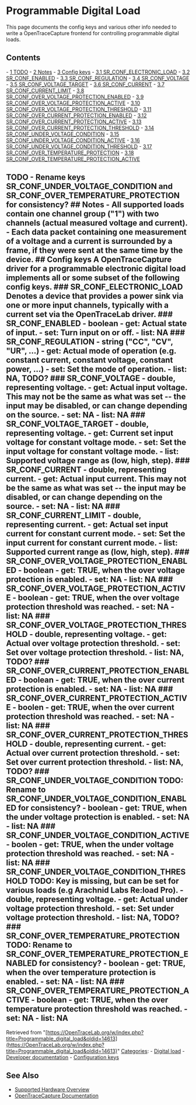 # Programmable Digital Load

This page documents the config keys and various other info needed to write a OpenTraceCapture frontend for controlling programmable digital loads. 
## Contents 
\- [1 TODO](Programmable_digital_load.html#TODO) \- [2 Notes](Programmable_digital_load.html#Notes) \- [3 Config keys](Programmable_digital_load.html#Config_keys) \- [3.1 SR_CONF_ELECTRONIC_LOAD](Programmable_digital_load.html#SR_CONF_ELECTRONIC_LOAD) \- [3.2 SR_CONF_ENABLED](Programmable_digital_load.html#SR_CONF_ENABLED) \- [3.3 SR_CONF_REGULATION](Programmable_digital_load.html#SR_CONF_REGULATION) \- [3.4 SR_CONF_VOLTAGE](Programmable_digital_load.html#SR_CONF_VOLTAGE) \- [3.5 SR_CONF_VOLTAGE_TARGET](Programmable_digital_load.html#SR_CONF_VOLTAGE_TARGET) \- [3.6 SR_CONF_CURRENT](Programmable_digital_load.html#SR_CONF_CURRENT) \- [3.7 SR_CONF_CURRENT_LIMIT](Programmable_digital_load.html#SR_CONF_CURRENT_LIMIT) \- [3.8 SR_CONF_OVER_VOLTAGE_PROTECTION_ENABLED](Programmable_digital_load.html#SR_CONF_OVER_VOLTAGE_PROTECTION_ENABLED) \- [3.9 SR_CONF_OVER_VOLTAGE_PROTECTION_ACTIVE](Programmable_digital_load.html#SR_CONF_OVER_VOLTAGE_PROTECTION_ACTIVE) \- [3.10 SR_CONF_OVER_VOLTAGE_PROTECTION_THRESHOLD](Programmable_digital_load.html#SR_CONF_OVER_VOLTAGE_PROTECTION_THRESHOLD) \- [3.11 SR_CONF_OVER_CURRENT_PROTECTION_ENABLED](Programmable_digital_load.html#SR_CONF_OVER_CURRENT_PROTECTION_ENABLED) \- [3.12 SR_CONF_OVER_CURRENT_PROTECTION_ACTIVE](Programmable_digital_load.html#SR_CONF_OVER_CURRENT_PROTECTION_ACTIVE) \- [3.13 SR_CONF_OVER_CURRENT_PROTECTION_THRESHOLD](Programmable_digital_load.html#SR_CONF_OVER_CURRENT_PROTECTION_THRESHOLD) \- [3.14 SR_CONF_UNDER_VOLTAGE_CONDITION](Programmable_digital_load.html#SR_CONF_UNDER_VOLTAGE_CONDITION) \- [3.15 SR_CONF_UNDER_VOLTAGE_CONDITION_ACTIVE](Programmable_digital_load.html#SR_CONF_UNDER_VOLTAGE_CONDITION_ACTIVE) \- [3.16 SR_CONF_UNDER_VOLTAGE_CONDITION_THRESHOLD](Programmable_digital_load.html#SR_CONF_UNDER_VOLTAGE_CONDITION_THRESHOLD) \- [3.17 SR_CONF_OVER_TEMPERATURE_PROTECTION](Programmable_digital_load.html#SR_CONF_OVER_TEMPERATURE_PROTECTION) \- [3.18 SR_CONF_OVER_TEMPERATURE_PROTECTION_ACTIVE](Programmable_digital_load.html#SR_CONF_OVER_TEMPERATURE_PROTECTION_ACTIVE) 
## TODO \- Rename keys SR_CONF_UNDER_VOLTAGE_CONDITION and SR_CONF_OVER_TEMPERATURE_PROTECTION for consistency? ## Notes \- All supported loads contain one channel group ("1") with two channels (actual measured voltage and current). \- Each data packet containing one measurement of a voltage and a current is surrounded by a frame, if they were sent at the same time by the device. ## Config keys A OpenTraceCapture driver for a programmable electronic digital load implements all or some subset of the following config keys. ### SR_CONF_ELECTRONIC_LOAD Denotes a device that provides a power sink via one or more input channels, typically with a current set via the OpenTraceLab driver. ### SR_CONF_ENABLED \- boolean \- get: Actual state of input. \- set: Turn input on or off. \- list: NA ### SR_CONF_REGULATION \- string ("CC", "CV", "UR", ...) \- get: Actual mode of operation (e.g. constant current, constant voltage, constant power, ...) \- set: Set the mode of operation. \- list: NA, TODO? ### SR_CONF_VOLTAGE \- double, representing voltage. \- get: Actual input voltage. This may not be the same as what was set -- the input may be disabled, or can change depending on the source. \- set: NA \- list: NA ### SR_CONF_VOLTAGE_TARGET \- double, representing voltage. \- get: Current set input voltage for constant voltage mode. \- set: Set the input voltage for constant voltage mode. \- list: Supported voltage range as (low, high, step). ### SR_CONF_CURRENT \- double, representing current. \- get: Actual input current. This may not be the same as what was set -- the input may be disabled, or can change depending on the source. \- set: NA \- list: NA ### SR_CONF_CURRENT_LIMIT \- double, representing current. \- get: Actual set input current for constant current mode. \- set: Set the input current for constant current mode. \- list: Supported current range as (low, high, step). ### SR_CONF_OVER_VOLTAGE_PROTECTION_ENABLED \- boolean \- get: TRUE, when the over voltage protection is enabled. \- set: NA \- list: NA ### SR_CONF_OVER_VOLTAGE_PROTECTION_ACTIVE \- boolean \- get: TRUE, when the over voltage protection threshold was reached. \- set: NA \- list: NA ### SR_CONF_OVER_VOLTAGE_PROTECTION_THRESHOLD \- double, representing voltage. \- get: Actual over voltage protection threshold. \- set: Set over voltage protection threshold. \- list: NA, TODO? ### SR_CONF_OVER_CURRENT_PROTECTION_ENABLED \- boolean \- get: TRUE, when the over current protection is enabled. \- set: NA \- list: NA ### SR_CONF_OVER_CURRENT_PROTECTION_ACTIVE \- boolen \- get: TRUE, when the over current protection threshold was reached. \- set: NA \- list: NA ### SR_CONF_OVER_CURRENT_PROTECTION_THRESHOLD \- double, representing current. \- get: Actual over current protection threshold. \- set: Set over current protection threshold. \- list: NA, TODO? ### SR_CONF_UNDER_VOLTAGE_CONDITION TODO: Rename to SR_CONF_UNDER_VOLTAGE_CONDITION_ENABLED for consistency? \- boolean \- get: TRUE, when the under voltage protection is enabled. \- set: NA \- list: NA ### SR_CONF_UNDER_VOLTAGE_CONDITION_ACTIVE \- boolen \- get: TRUE, when the under voltage protection threshold was reached. \- set: NA \- list: NA ### SR_CONF_UNDER_VOLTAGE_CONDITION_THRESHOLD TODO: Key is missing, but can be set for various loads (e.g Arachnid Labs Re:load Pro). \- double, representing voltage. \- get: Actual under voltage protection threshold. \- set: Set under voltage protection threshold. \- list: NA, TODO? ### SR_CONF_OVER_TEMPERATURE_PROTECTION TODO: Rename to SR_CONF_OVER_TEMPERATURE_PROTECTION_ENABLED for consistency? \- boolean \- get: TRUE, when the over temperature protection is enabled. \- set: NA \- list: NA ### SR_CONF_OVER_TEMPERATURE_PROTECTION_ACTIVE \- boolean \- get: TRUE, when the over temperature protection threshold was reached. \- set: NA \- list: NA 
Retrieved from "[https://OpenTraceLab.org/w/index.php?title=Programmable_digital_load&oldid=14613](https://OpenTraceLab.org/w/index.php?title=Programmable_digital_load&oldid=14613)" 
[Categories](specialcategories-specialcategories.md): \- [Digital load](./Category:Digital_load.html "Category:Digital load") \- [Developer documentation](https://OpenTraceLab.org/w/index.php?title=Category:Developer_documentation&action=edit&redlink=1 "Category:Developer documentation \(page does not exist\)") \- [Configuration keys](https://OpenTraceLab.org/w/index.php?title=Category:Configuration_keys&action=edit&redlink=1 "Category:Configuration keys \(page does not exist\)")

## See Also
- [Supported Hardware Overview](../supported-hardware.md)
- [OpenTraceCapture Documentation](../../opentracecapture/overview.md)
